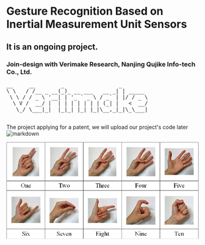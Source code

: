 # Gesture Recognition Based on Inertial Measurement Unit Sensors

 ## **It is an ongoing project.**
 ### Join-design with Verimake Research, Nanjing Qujike Info-tech Co., Ltd.
<pre>
__     __        _                 _        
\ \   / /__ _ __(_)_ __ ___   __ _| | _____ 
 \ \ / / _ \ '__| | '_ ` _ \ / _` | |/ / _ \
  \ V /  __/ |  | | | | | | | (_| |   <  __/
   \_/ \___|_|  |_|_| |_| |_|\__,_|_|\_\___|
 </pre>
 
 
 
The project applying for a patent, we will upload our project's code later
![markdown](https://github.com/MEICLabFZU/Gesture-Recognition-based-on-IMU/blob/master/pic/The_overview_of_the_IMU_glove.png?raw=true)

![markdown](https://github.com/MEICLabFZU/Gesture-Recognition-based-on-IMU/blob/master/pic/Chinese_number_gesture.png?raw=true)
